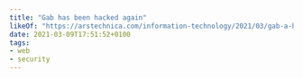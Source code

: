 ```yaml
---
title: "Gab has been hacked again"
likeOf: "https://arstechnica.com/information-technology/2021/03/gab-a-haven-for-pro-trump-conspiracy-theories-has-been-hacked-again/"
date: 2021-03-09T17:51:52+0100
tags:
- web
- security
---
```

